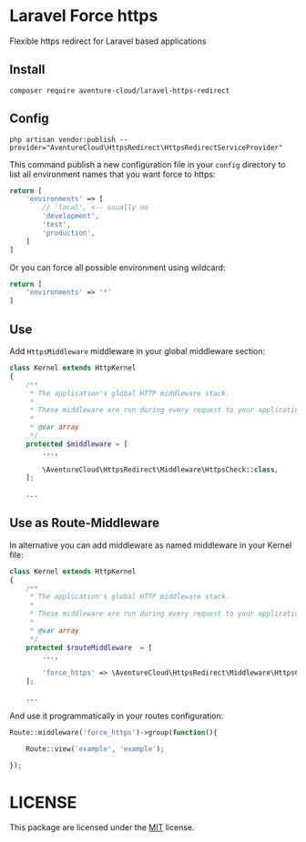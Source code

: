 # Laravel Force https
Flexible https redirect for Laravel based applications

## Install
``` composer require aventure-cloud/laravel-https-redirect ```

## Config
``` php artisan vendor:publish --provider="AventureCloud\HttpsRedirect\HttpsRedirectServiceProvider" ```

This command publish a new configuration file in your `config` directory
to list all environment names that you want force to https:
```php
return [
    'environments' => [
        // 'local', <-- usually no
        'development',
        'test',
        'production',
    ]
]
```

Or you can force all possible environment using wildcard:
```php
return [
    'environments' => '*'
]
```

## Use
Add `HttpsMiddleware` middleware in your global middleware section:

```php
class Kernel extends HttpKernel
{
    /**
     * The application's global HTTP middleware stack.
     *
     * These middleware are run during every request to your application.
     *
     * @var array
     */
    protected $middleware = [
        ...,
        
        \AventureCloud\HttpsRedirect\Middleware\HttpsCheck::class,
    ];
    
    ...
```

## Use as Route-Middleware
In alternative you can add middleware as named middleware in your Kernel file:

```php
class Kernel extends HttpKernel
{
    /**
     * The application's global HTTP middleware stack.
     *
     * These middleware are run during every request to your application.
     *
     * @var array
     */
    protected $routeMiddleware  = [
        ...,
        
        'force_https' => \AventureCloud\HttpsRedirect\Middleware\HttpsCheck::class,
    ];
    
    ...
```
And use it programmatically in your routes configuration:

```php
Route::middleware('force_https')->group(function(){

    Route::view('example', 'example');
    
});
```


# LICENSE
This package are licensed under the [MIT](LICENSE) license.